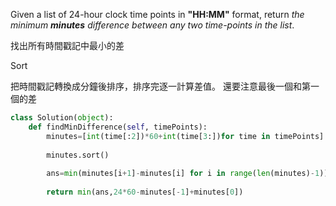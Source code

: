 Given a list of 24-hour clock time points in **"HH:MM"** format, return _the minimum **minutes** difference between any two time-points in the list_.

找出所有時間戳記中最小的差

Sort

把時間戳記轉換成分鐘後排序，排序完逐一計算差值。
還要注意最後一個和第一個的差

```python
class Solution(object):
    def findMinDifference(self, timePoints):
        minutes=[int(time[:2])*60+int(time[3:])for time in timePoints]
        
        minutes.sort()
        
        ans=min(minutes[i+1]-minutes[i] for i in range(len(minutes)-1))
        
        return min(ans,24*60-minutes[-1]+minutes[0])
```